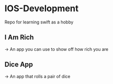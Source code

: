 # IOS-Development
Repo for learning swift as a hobby

## I Am Rich
-> An app you can use to show off how rich you are

## Dice App
-> An app that rolls a pair of dice 
